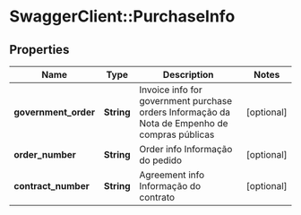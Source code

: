 # SwaggerClient::PurchaseInfo

## Properties
Name | Type | Description | Notes
------------ | ------------- | ------------- | -------------
**government_order** | **String** | Invoice info for government purchase orders Informação da Nota de Empenho de compras públicas  | [optional] 
**order_number** | **String** | Order info Informação do pedido  | [optional] 
**contract_number** | **String** | Agreement info Informação do contrato  | [optional] 


